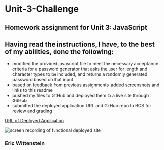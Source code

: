 # Unit-3-Challenge
## Homework assignment for Unit 3: JavaScript

## Having read the instructions, I have, to the best of my abilities, done the following:

- modified the provided javascript file to meet the necessary acceptance criteria for a password generator that asks the user for length and character types to be included, and returns a randomly generated password based on that input
- based on feedback from previous assignments, added screenshots and links to this readme
- pushed my files to GitHub and deployed them to a live site through GitHub
- submitted the deployed application URL and GitHub repo to BCS for review and grading

[URL of Deployed Application](https://ericwittenstein.github.io/Unit-3-Challenge/)

![screen recording of functional deployed site](./Assets/DeployedScreenRecording.gif)

<!-- EHW SIGNET
---------
    |
  -----
    |
---------
 -->

### Eric Wittenstein